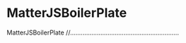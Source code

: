 # MatterJSBoilerPlate
MatterJSBoilerPlate
//.............................................................